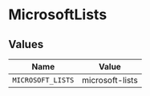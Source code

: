 # MicrosoftLists


## Values

| Name              | Value             |
| ----------------- | ----------------- |
| `MICROSOFT_LISTS` | microsoft-lists   |